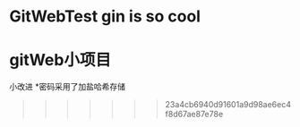GitWebTest
gin is so cool
=======
# gitWeb小项目

小改进
*密码采用了加盐哈希存储
>>>>>>> 23a4cb6940d91601a9d98ae6ec4f8d67ae87e78e

